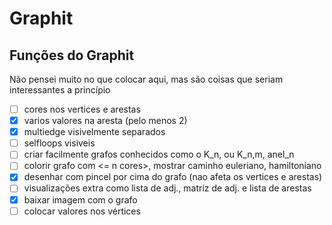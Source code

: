 # Graphit

## Funções do Graphit
Não pensei muito no que colocar aqui, mas são coisas que seriam interessantes a princípio
- [ ] cores nos vertices e arestas
- [x] varios valores na aresta (pelo menos 2)
- [x] multiedge visivelmente separados
- [ ] selfloops visiveis
- [ ] criar facilmente grafos conhecidos como o K_n, ou K_n,m, anel_n
- [ ] colorir grafo com <= n cores>, mostrar caminho euleriano, hamiltoniano
- [x] desenhar com pincel por cima do grafo (nao afeta os vertices e arestas)
- [ ] visualizações extra como lista de adj., matriz de adj. e lista de arestas
- [x] baixar imagem com o grafo
- [ ] colocar valores nos vértices